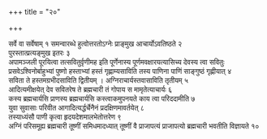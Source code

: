 +++
title = "२०"

+++

सर्वे वा सर्वेषाम् १
समन्वारब्धे हुत्वोत्तरतोऽग्नेः प्राङ्मुख आचार्योऽवतिष्ठते २   
पुरस्तात्प्रत्यङ्मुख इतरः ३   
अपामञ्जली पूरयित्वा तत्सवितुर्वृणीमह इति पूर्णेनास्य पूर्णमवक्षारयत्यासिच्य देवस्य त्वा सवितुः प्रसवेऽश्विनोर्बाहुभ्यां पुष्णो हस्ताभ्यां हस्तं गृह्णाम्यसाविति तस्य पाणिना पाणिं साङ्गुष्ठं गृह्णीयात् ४   
सविता ते हस्तमग्रभीदसाविति द्वितीयम् ।
अग्निराचार्यस्तवासाविति तृतीयम् ५   
आदित्यमीक्षयेत् देव सवितरेष ते ब्रह्मचारी तं गोपाय स मामृतेत्याचार्यः ६   
कस्य ब्रह्मचार्यसि प्राणस्य ब्रह्मचार्यसि कस्त्वाकमुपनयते काय त्वा परिददामीति ७   
युवा सुवासाः परिवीत आगादित्यर्द्धर्चेनैनं प्रदक्षिणमावर्तयेत् ८   
तस्याध्यंसौ पाणी कृत्वा हृदयदेशमालभेतोत्तरेण ९   
अग्निं परिसमूह्य ब्रह्मचारी तूष्णीं समिधमादध्यात् तूष्णीं वै प्राजापत्यं प्राजापत्यो ब्रह्मचारी भवतीति विज्ञायते १०  
